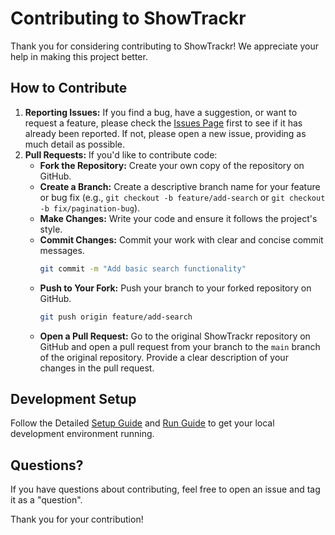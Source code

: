 # Contributing to ShowTrackr

Thank you for considering contributing to ShowTrackr! We appreciate your help in making this project better.

## How to Contribute

1.  **Reporting Issues:** If you find a bug, have a suggestion, or want to request a feature, please check the [Issues Page](https://github.com/Exonymos/showtrackr-web/issues) first to see if it has already been reported. If not, please open a new issue, providing as much detail as possible.
2.  **Pull Requests:** If you'd like to contribute code:
    - **Fork the Repository:** Create your own copy of the repository on GitHub.
    - **Create a Branch:** Create a descriptive branch name for your feature or bug fix (e.g., `git checkout -b feature/add-search` or `git checkout -b fix/pagination-bug`).
    - **Make Changes:** Write your code and ensure it follows the project's style.
    - **Commit Changes:** Commit your work with clear and concise commit messages.
      ```bash
      git commit -m "Add basic search functionality"
      ```
    - **Push to Your Fork:** Push your branch to your forked repository on GitHub.
      ```bash
      git push origin feature/add-search
      ```
    - **Open a Pull Request:** Go to the original ShowTrackr repository on GitHub and open a pull request from your branch to the `main` branch of the original repository. Provide a clear description of your changes in the pull request.

## Development Setup

Follow the Detailed [Setup Guide](./docs/setup.md) and [Run Guide](./docs/running.md) to get your local development environment running.

## Questions?

If you have questions about contributing, feel free to open an issue and tag it as a "question".

Thank you for your contribution!
